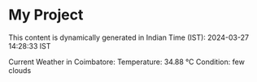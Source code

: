 # My Project

This content is dynamically generated in Indian Time (IST): 2024-03-27 14:28:33 IST


Current Weather in Coimbatore:
Temperature: 34.88 °C
Condition: few clouds
